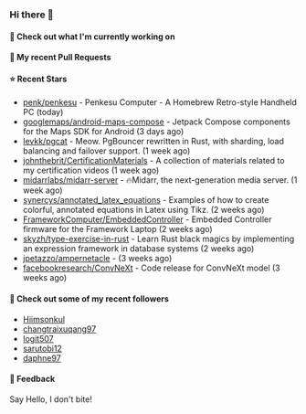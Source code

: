 ### Hi there 👋

#### 👷 Check out what I'm currently working on

#### 🔨 My recent Pull Requests


#### ⭐ Recent Stars

- [penk/penkesu](https://github.com/penk/penkesu) - Penkesu Computer - A Homebrew Retro-style Handheld PC (today)
- [googlemaps/android-maps-compose](https://github.com/googlemaps/android-maps-compose) - Jetpack Compose components for the Maps SDK for Android (3 days ago)
- [levkk/pgcat](https://github.com/levkk/pgcat) - Meow. PgBouncer rewritten in Rust, with sharding, load balancing and failover support. (1 week ago)
- [johnthebrit/CertificationMaterials](https://github.com/johnthebrit/CertificationMaterials) - A collection of materials related to my certification videos (1 week ago)
- [midarrlabs/midarr-server](https://github.com/midarrlabs/midarr-server) - 🔥Midarr, the next-generation media server. (1 week ago)
- [synercys/annotated_latex_equations](https://github.com/synercys/annotated_latex_equations) - Examples of how to create colorful, annotated equations in Latex using Tikz. (2 weeks ago)
- [FrameworkComputer/EmbeddedController](https://github.com/FrameworkComputer/EmbeddedController) - Embedded Controller firmware for the Framework Laptop (2 weeks ago)
- [skyzh/type-exercise-in-rust](https://github.com/skyzh/type-exercise-in-rust) - Learn Rust black magics by implementing an expression framework in database systems (2 weeks ago)
- [jpetazzo/ampernetacle](https://github.com/jpetazzo/ampernetacle) -  (3 weeks ago)
- [facebookresearch/ConvNeXt](https://github.com/facebookresearch/ConvNeXt) - Code release for ConvNeXt model (3 weeks ago)

#### 👯 Check out some of my recent followers

- [Hiimsonkul](https://github.com/Hiimsonkul)
- [changtraixuqang97](https://github.com/changtraixuqang97)
- [logit507](https://github.com/logit507)
- [sarutobi12](https://github.com/sarutobi12)
- [daphne97](https://github.com/daphne97)

#### 💬 Feedback

Say Hello, I don't bite!